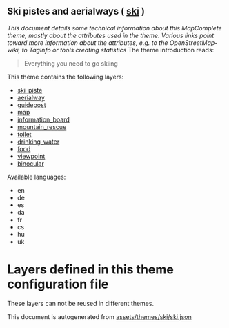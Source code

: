 [//]: # (WARNING: this file is automatically generated. Please find the sources at the bottom and edit those sources)

## Ski pistes and aerialways ( [ski](https://mapcomplete.org/ski) )
_This document details some technical information about this MapComplete theme, mostly about the attributes used in the theme. Various links point toward more information about the attributes, e.g. to the OpenStreetMap-wiki, to TagInfo or tools creating statistics_
The theme introduction reads:

> Everything you need to go skiing

This theme contains the following layers:

 - [ski_piste](../Layers/ski_piste.md)
 - [aerialway](../Layers/aerialway.md)
 - [guidepost](../Layers/guidepost.md)
 - [map](../Layers/map.md)
 - [information_board](../Layers/information_board.md)
 - [mountain_rescue](../Layers/mountain_rescue.md)
 - [toilet](../Layers/toilet.md)
 - [drinking_water](../Layers/drinking_water.md)
 - [food](../Layers/food.md)
 - [viewpoint](../Layers/viewpoint.md)
 - [binocular](../Layers/binocular.md)

Available languages:

 - en
 - de
 - es
 - da
 - fr
 - cs
 - hu
 - uk

# Layers defined in this theme configuration file
These layers can not be reused in different themes.


This document is autogenerated from [assets/themes/ski/ski.json](https://github.com/pietervdvn/MapComplete/blob/develop/assets/themes/ski/ski.json)
